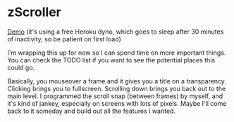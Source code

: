 # zScroller

[Demo](https://zscroller.herokuapp.com/) (it's using a free Heroku dyno, which goes to sleep after 30 minutes of inactivity, so be patient on first load)

I'm wrapping this up for now so I can spend time on more important things. You can check the TODO list if you want to see the potential places this could go.

Basically, you mouseover a frame and it gives you a title on a transparency. Clicking brings you to fullscreen. Scrolling down brings you back out to the main level. I programmed the scroll snap (between frames) by myself, and it's kind of jankey, especially on screens with lots of pixels. Maybe I'll come back to it someday and build out all the features I wanted.